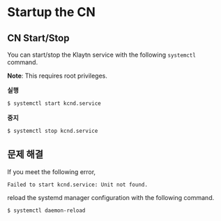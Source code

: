 # Startup the CN

## CN Start/Stop

You can start/stop the Klaytn service with the following `systemctl` command.

**Note**: This requires root privileges.

**실행**

```bash
$ systemctl start kcnd.service

```

**중지**

```bash
$ systemctl stop kcnd.service

```

## 문제 해결

If you meet the following error,

```bash
Failed to start kcnd.service: Unit not found.
```

reload the systemd manager configuration with the following command.

```bash
$ systemctl daemon-reload
```